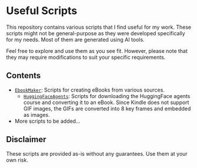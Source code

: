 # Useful Scripts

This repository contains various scripts that I find useful for my work. These scripts might not be general-purpose as they were developed specifically for my needs. Most of them are generated using AI tools.

Feel free to explore and use them as you see fit. However, please note that they may require modifications to suit your specific requirements.

## Contents

- [`EbookMaker`](EbookMaker): Scripts for creating eBooks from various sources.
  - [`HuggingFaceAgents`](EbookMaker/HuggingFaceAgents): Scripts for downloading the HuggingFace agents course and converting it to an eBook. Since Kindle does not support GIF images, the GIFs are converted into 8 key frames and embedded as images.
- More scripts to be added...

## Disclaimer

These scripts are provided as-is without any guarantees. Use them at your own risk.
